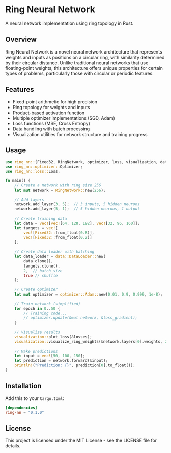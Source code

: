 # Ring Neural Network

A neural network implementation using ring topology in Rust.


## Overview

Ring Neural Network is a novel neural network architecture that represents weights and inputs as positions on a circular ring, with similarity determined by their circular distance. Unlike traditional neural networks that use floating-point weights, this architecture offers unique properties for certain types of problems, particularly those with circular or periodic features.


## Features

- Fixed-point arithmetic for high precision
- Ring topology for weights and inputs
- Product-based activation function
- Multiple optimizer implementations (SGD, Adam)
- Loss functions (MSE, Cross Entropy)
- Data handling with batch processing
- Visualization utilities for network structure and training progress


## Usage

```rust
use ring_nn::{Fixed32, RingNetwork, optimizer, loss, visualization, data};
use ring_nn::optimizer::Optimizer;
use ring_nn::loss::Loss;

fn main() {
    // Create a network with ring size 256
    let mut network = RingNetwork::new(256);
    
    // Add layers
    network.add_layer(3, 5);  // 3 inputs, 5 hidden neurons
    network.add_layer(5, 1);  // 5 hidden neurons, 1 output
    
    // Create training data
    let data = vec![vec![64, 128, 192], vec![32, 96, 160]];
    let targets = vec![
        vec![Fixed32::from_float(0.8)],
        vec![Fixed32::from_float(0.2)]
    ];
    
    // Create data loader with batching
    let data_loader = data::DataLoader::new(
        data.clone(),
        targets.clone(),
        2,  // batch_size
        true // shuffle
    );
    
    // Create optimizer
    let mut optimizer = optimizer::Adam::new(0.01, 0.9, 0.999, 1e-8);
    
    // Train network (simplified)
    for epoch in 0..50 {
        // Training code...
        // optimizer.update(&mut network, &loss_gradient);
    }
    
    // Visualize results
    visualization::plot_loss(&losses);
    visualization::visualize_ring_weights(&network.layers[0].weights, 256);
    
    // Make predictions
    let input = vec![50, 100, 150];
    let prediction = network.forward(&input);
    println!("Prediction: {}", prediction[0].to_float());
}
```


## Installation

Add this to your `Cargo.toml`:

```toml
[dependencies]
ring-nn = "0.1.0"
```


## License

This project is licensed under the MIT License - see the LICENSE file for details.
